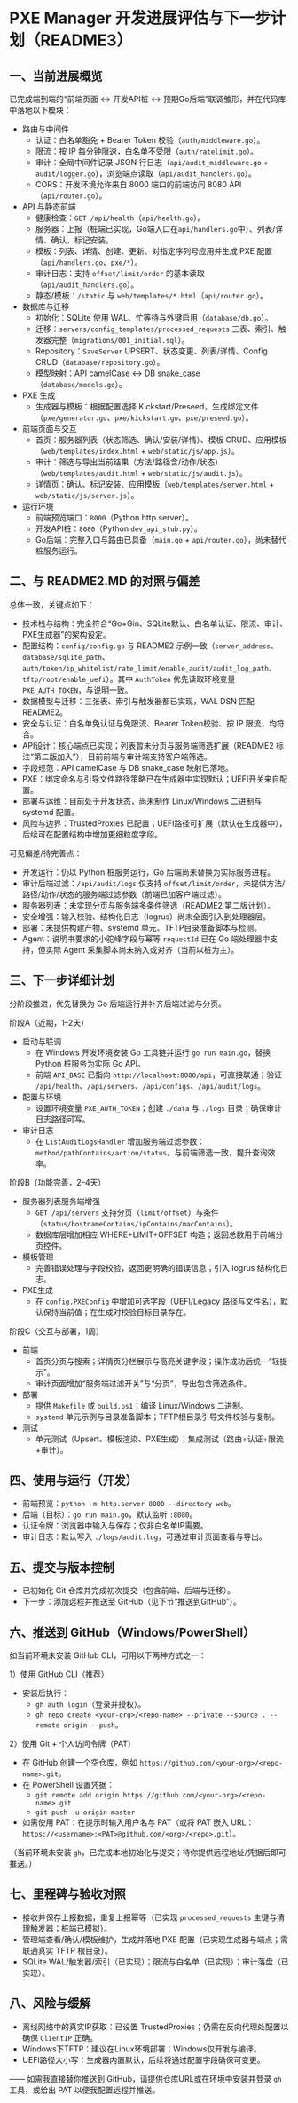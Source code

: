 # PXE Manager 开发进展评估与下一步计划（README3）

## 一、当前进展概览
已完成端到端的“前端页面 ↔ 开发API桩 ↔ 预期Go后端”联调雏形，并在代码库中落地以下模块：
- 路由与中间件
  - 认证：白名单豁免 + Bearer Token 校验（`auth/middleware.go`）。
  - 限流：按 IP 每分钟限速，白名单不受限（`auth/ratelimit.go`）。
  - 审计：全局中间件记录 JSON 行日志（`api/audit_middleware.go` + `audit/logger.go`），浏览端点读取（`api/audit_handlers.go`）。
  - CORS：开发环境允许来自 8000 端口的前端访问 8080 API（`api/router.go`）。
- API 与静态前端
  - 健康检查：`GET /api/health`（`api/health.go`）。
  - 服务器：上报（桩端已实现，Go端入口在`api/handlers.go`中）、列表/详情、确认、标记安装。
  - 模板：列表、详情、创建、更新、对指定序列号应用并生成 PXE 配置（`api/handlers.go`、`pxe/*`）。
  - 审计日志：支持 `offset/limit/order` 的基本读取（`api/audit_handlers.go`）。
  - 静态/模板：`/static` 与 `web/templates/*.html`（`api/router.go`）。
- 数据库与迁移
  - 初始化：SQLite 使用 WAL、忙等待与外键启用（`database/db.go`）。
  - 迁移：`servers/config_templates/processed_requests` 三表、索引、触发器完整（`migrations/001_initial.sql`）。
  - Repository：`SaveServer` UPSERT、状态变更、列表/详情、Config CRUD（`database/repository.go`）。
  - 模型映射：API camelCase ↔ DB snake_case（`database/models.go`）。
- PXE 生成
  - 生成器与模板：根据配置选择 Kickstart/Preseed，生成绑定文件（`pxe/generator.go`、`pxe/kickstart.go`、`pxe/preseed.go`）。
- 前端页面与交互
  - 首页：服务器列表（状态筛选、确认/安装/详情）、模板 CRUD、应用模板（`web/templates/index.html` + `web/static/js/app.js`）。
  - 审计：筛选与导出当前结果（方法/路径含/动作/状态）（`web/templates/audit.html` + `web/static/js/audit.js`）。
  - 详情页：确认、标记安装、应用模板（`web/templates/server.html` + `web/static/js/server.js`）。
- 运行环境
  - 前端预览端口：`8000`（Python http.server）。
  - 开发API桩：`8080`（Python `dev_api_stub.py`）。
  - Go后端：完整入口与路由已具备（`main.go` + `api/router.go`），尚未替代桩服务运行。

## 二、与 README2.MD 的对照与偏差
总体一致，关键点如下：
- 技术栈与结构：完全符合“Go+Gin、SQLite默认、白名单认证、限流、审计、PXE生成器”的架构设定。
- 配置结构：`config/config.go` 与 README2 示例一致（`server_address`、`database/sqlite_path`、`auth/token/ip_whitelist/rate_limit/enable_audit/audit_log_path`、`tftp/root/enable_uefi`）。其中 `AuthToken` 优先读取环境变量 `PXE_AUTH_TOKEN`，与说明一致。
- 数据模型与迁移：三张表、索引与触发器都已实现，WAL DSN 匹配 README2。
- 安全与认证：白名单免认证与免限流、Bearer Token校验、按 IP 限流，均符合。
- API设计：核心端点已实现；列表暂未分页与服务端筛选扩展（README2 标注“第二版加入”），目前前端与审计端支持客户端筛选。
- 字段规范：API camelCase 与 DB snake_case 映射已落地。
- PXE：绑定命名与引导文件路径策略已在生成器中实现默认；UEFI开关来自配置。
- 部署与运维：目前处于开发状态，尚未制作 Linux/Windows 二进制与 systemd 配置。
- 风险与边界：TrustedProxies 已配置；UEFI路径可扩展（默认在生成器中），后续可在配置结构中增加更细粒度字段。

可见偏差/待完善点：
- 开发运行：仍以 Python 桩服务运行，Go 后端尚未替换为实际服务进程。
- 审计后端过滤：`/api/audit/logs` 仅支持 `offset/limit/order`，未提供方法/路径/动作/状态的服务端过滤参数（前端已加客户端过滤）。
- 服务器列表：未实现分页与服务端多条件筛选（README2 第二版计划）。
- 安全增强：输入校验、结构化日志（logrus）尚未全面引入到处理器层。
- 部署：未提供构建产物、systemd 单元、TFTP目录准备脚本与检测。
- Agent：说明书要求的小驼峰字段与幂等 `requestId` 已在 Go 端处理器中支持，但实际 Agent 采集脚本尚未纳入或对齐（当前以桩为主）。

## 三、下一步详细计划
分阶段推进，优先替换为 Go 后端运行并补齐后端过滤与分页。

阶段A（近期，1–2天）
- 启动与联调
  - 在 Windows 开发环境安装 Go 工具链并运行 `go run main.go`，替换 Python 桩服务为实际 Go API。
  - 前端 `API_BASE` 已指向 `http://localhost:8080/api`，可直接联通；验证 `/api/health`、`/api/servers`、`/api/configs`、`/api/audit/logs`。
- 配置与环境
  - 设置环境变量 `PXE_AUTH_TOKEN`；创建 `./data` 与 `./logs` 目录；确保审计日志路径可写。
- 审计日志
  - 在 `ListAuditLogsHandler` 增加服务端过滤参数：`method/pathContains/action/status`，与前端筛选一致，提升查询效率。

阶段B（功能完善，2–4天）
- 服务器列表服务端增强
  - `GET /api/servers` 支持分页（`limit/offset`）与条件（`status/hostnameContains/ipContains/macContains`）。
  - 数据库层增加相应 WHERE+LIMIT+OFFSET 构造；返回总数用于前端分页控件。
- 模板管理
  - 完善错误处理与字段校验，返回更明确的错误信息；引入 logrus 结构化日志。
- PXE生成
  - 在 `config.PXEConfig` 中增加可选字段（UEFI/Legacy 路径与文件名），默认保持当前值；在生成时校验目标目录存在。

阶段C（交互与部署，1周）
- 前端
  - 首页分页与搜索；详情页分栏展示与高亮关键字段；操作成功后统一“轻提示”。
  - 审计页面增加“服务端过滤开关”与“分页”，导出包含筛选条件。
- 部署
  - 提供 `Makefile` 或 `build.ps1`；编译 Linux/Windows 二进制。
  - `systemd` 单元示例与目录准备脚本；TFTP根目录引导文件校验与复制。
- 测试
  - 单元测试（Upsert、模板渲染、PXE生成）；集成测试（路由+认证+限流+审计）。

## 四、使用与运行（开发）
- 前端预览：`python -m http.server 8000 --directory web`。
- 后端（目标）：`go run main.go`，默认监听 `:8080`。
- 认证令牌：浏览器中输入与保存；仅非白名单IP需要。
- 审计日志：默认写入 `./logs/audit.log`，可通过审计页面查看与导出。

## 五、提交与版本控制
- 已初始化 Git 仓库并完成初次提交（包含前端、后端与迁移）。
- 下一步：添加远程并推送至 GitHub（见下节“推送到GitHub”）。

## 六、推送到 GitHub（Windows/PowerShell）
如当前环境未安装 GitHub CLI，可用以下两种方式之一：

1）使用 GitHub CLI（推荐）
- 安装后执行：
  - `gh auth login`（登录并授权）。
  - `gh repo create <your-org>/<repo-name> --private --source . --remote origin --push`。

2）使用 Git + 个人访问令牌（PAT）
- 在 GitHub 创建一个空仓库，例如 `https://github.com/<your-org>/<repo-name>.git`。
- 在 PowerShell 设置凭据：
  - `git remote add origin https://github.com/<your-org>/<repo-name>.git`
  - `git push -u origin master`
- 如需使用 PAT：在提示时输入用户名与 PAT（或将 PAT 嵌入 URL：`https://<username>:<PAT>@github.com/<org>/<repo>.git`）。

（当前环境未安装 `gh`，已完成本地初始化与提交；待你提供远程地址/凭据后即可推送。）

## 七、里程碑与验收对照
- 接收并保存上报数据，重复上报幂等（已实现 `processed_requests` 主键与清理触发器；桩端已模拟）。
- 管理端查看/确认/模板维护，生成并落地 PXE 配置（已实现生成器与端点；需联通真实 TFTP 根目录）。
- SQLite WAL/触发器/索引（已实现）；限流与白名单（已实现）；审计落盘（已实现）。

## 八、风险与缓解
- 离线网络中的真实IP获取：已设置 TrustedProxies；仍需在反向代理处配置以确保 `ClientIP` 正确。
- Windows下TFTP：建议在Linux环境部署；Windows仅开发与编译。
- UEFI路径大小写：生成器内置默认，后续将通过配置字段确保可变更。

——
如需我直接替你推送到 GitHub，请提供仓库URL或在环境中安装并登录 `gh` 工具，或给出 PAT 以便我配置远程并推送。
